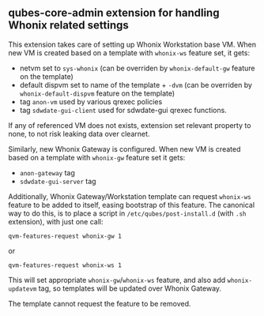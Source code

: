 qubes-core-admin extension for handling Whonix related settings
---------------------------------------------------------------

This extension takes care of setting up Whonix Workstation base VM. When new VM
is created based on a template with `whonix-ws` feature set, it gets:
 - netvm set to `sys-whonix` (can be overriden by `whonix-default-gw` feature
   on the template)
 - default dispvm set to name of the template + `-dvm` (can be overriden by
   `whonix-default-dispvm` feature on the template)
 - tag `anon-vm` used by various qrexec policies
 - tag `sdwdate-gui-client` used for sdwdate-gui qrexec functions.

If any of referenced VM does not exists, extension set relevant property to
none, to not risk leaking data over clearnet.

Similarly, new Whonix Gateway is configured. When new VM is created based on a
template with `whonix-gw` feature set it gets:
 - `anon-gateway` tag
 - `sdwdate-gui-server` tag

Additionally, Whonix Gateway/Workstation template can request `whonix-ws` feature to be
added to itself, easing bootstrap of this feature. The canonical way to do
this, is to place a script in `/etc/qubes/post-install.d` (with `.sh`
extension), with just one call:

    qvm-features-request whonix-gw 1

or

    qvm-features-request whonix-ws 1

This will set appropriate `whonix-gw`/`whonix-ws` feature, and also add
`whonix-updatevm` tag, so templates will be updated over Whonix Gateway.

The template cannot request the feature to be removed.
